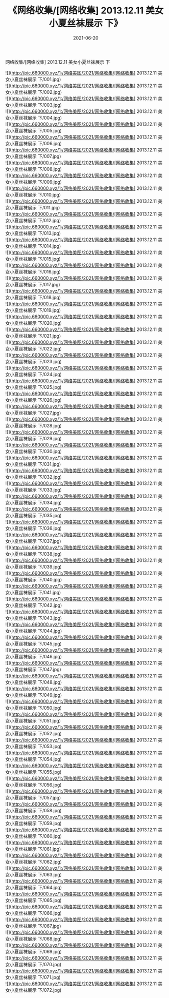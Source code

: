 ﻿---
layout: post
title:  《网络收集/[网络收集] 2013.12.11 美女小夏丝袜展示 下》
date:   2021-06-20
img: http://pic.660000.xyz/1:/网络美图/2021/网络收集/[网络收集] 2013.12.11 美女小夏丝袜展示 下/000.jpg
categories: [美女, 清纯, 唯美]
---

网络收集/[网络收集] 2013.12.11 美女小夏丝袜展示 下

 ![](http://pic.660000.xyz/1:/网络美图/2021/网络收集/[网络收集] 2013.12.11 美女小夏丝袜展示 下/001.jpg) <br>![](http://pic.660000.xyz/1:/网络美图/2021/网络收集/[网络收集] 2013.12.11 美女小夏丝袜展示 下/002.jpg) <br>![](http://pic.660000.xyz/1:/网络美图/2021/网络收集/[网络收集] 2013.12.11 美女小夏丝袜展示 下/003.jpg) <br>![](http://pic.660000.xyz/1:/网络美图/2021/网络收集/[网络收集] 2013.12.11 美女小夏丝袜展示 下/004.jpg) <br>![](http://pic.660000.xyz/1:/网络美图/2021/网络收集/[网络收集] 2013.12.11 美女小夏丝袜展示 下/005.jpg) <br>![](http://pic.660000.xyz/1:/网络美图/2021/网络收集/[网络收集] 2013.12.11 美女小夏丝袜展示 下/006.jpg) <br>![](http://pic.660000.xyz/1:/网络美图/2021/网络收集/[网络收集] 2013.12.11 美女小夏丝袜展示 下/007.jpg) <br>![](http://pic.660000.xyz/1:/网络美图/2021/网络收集/[网络收集] 2013.12.11 美女小夏丝袜展示 下/008.jpg) <br>![](http://pic.660000.xyz/1:/网络美图/2021/网络收集/[网络收集] 2013.12.11 美女小夏丝袜展示 下/009.jpg) <br>![](http://pic.660000.xyz/1:/网络美图/2021/网络收集/[网络收集] 2013.12.11 美女小夏丝袜展示 下/010.jpg) <br>![](http://pic.660000.xyz/1:/网络美图/2021/网络收集/[网络收集] 2013.12.11 美女小夏丝袜展示 下/011.jpg) <br>![](http://pic.660000.xyz/1:/网络美图/2021/网络收集/[网络收集] 2013.12.11 美女小夏丝袜展示 下/012.jpg) <br>![](http://pic.660000.xyz/1:/网络美图/2021/网络收集/[网络收集] 2013.12.11 美女小夏丝袜展示 下/013.jpg) <br>![](http://pic.660000.xyz/1:/网络美图/2021/网络收集/[网络收集] 2013.12.11 美女小夏丝袜展示 下/014.jpg) <br>![](http://pic.660000.xyz/1:/网络美图/2021/网络收集/[网络收集] 2013.12.11 美女小夏丝袜展示 下/015.jpg) <br>![](http://pic.660000.xyz/1:/网络美图/2021/网络收集/[网络收集] 2013.12.11 美女小夏丝袜展示 下/016.jpg) <br>![](http://pic.660000.xyz/1:/网络美图/2021/网络收集/[网络收集] 2013.12.11 美女小夏丝袜展示 下/017.jpg) <br>![](http://pic.660000.xyz/1:/网络美图/2021/网络收集/[网络收集] 2013.12.11 美女小夏丝袜展示 下/018.jpg) <br>![](http://pic.660000.xyz/1:/网络美图/2021/网络收集/[网络收集] 2013.12.11 美女小夏丝袜展示 下/019.jpg) <br>![](http://pic.660000.xyz/1:/网络美图/2021/网络收集/[网络收集] 2013.12.11 美女小夏丝袜展示 下/020.jpg) <br>![](http://pic.660000.xyz/1:/网络美图/2021/网络收集/[网络收集] 2013.12.11 美女小夏丝袜展示 下/021.jpg) <br>![](http://pic.660000.xyz/1:/网络美图/2021/网络收集/[网络收集] 2013.12.11 美女小夏丝袜展示 下/022.jpg) <br>![](http://pic.660000.xyz/1:/网络美图/2021/网络收集/[网络收集] 2013.12.11 美女小夏丝袜展示 下/023.jpg) <br>![](http://pic.660000.xyz/1:/网络美图/2021/网络收集/[网络收集] 2013.12.11 美女小夏丝袜展示 下/024.jpg) <br>![](http://pic.660000.xyz/1:/网络美图/2021/网络收集/[网络收集] 2013.12.11 美女小夏丝袜展示 下/025.jpg) <br>![](http://pic.660000.xyz/1:/网络美图/2021/网络收集/[网络收集] 2013.12.11 美女小夏丝袜展示 下/026.jpg) <br>![](http://pic.660000.xyz/1:/网络美图/2021/网络收集/[网络收集] 2013.12.11 美女小夏丝袜展示 下/027.jpg) <br>![](http://pic.660000.xyz/1:/网络美图/2021/网络收集/[网络收集] 2013.12.11 美女小夏丝袜展示 下/028.jpg) <br>![](http://pic.660000.xyz/1:/网络美图/2021/网络收集/[网络收集] 2013.12.11 美女小夏丝袜展示 下/029.jpg) <br>![](http://pic.660000.xyz/1:/网络美图/2021/网络收集/[网络收集] 2013.12.11 美女小夏丝袜展示 下/030.jpg) <br>![](http://pic.660000.xyz/1:/网络美图/2021/网络收集/[网络收集] 2013.12.11 美女小夏丝袜展示 下/031.jpg) <br>![](http://pic.660000.xyz/1:/网络美图/2021/网络收集/[网络收集] 2013.12.11 美女小夏丝袜展示 下/032.jpg) <br>![](http://pic.660000.xyz/1:/网络美图/2021/网络收集/[网络收集] 2013.12.11 美女小夏丝袜展示 下/033.jpg) <br>![](http://pic.660000.xyz/1:/网络美图/2021/网络收集/[网络收集] 2013.12.11 美女小夏丝袜展示 下/034.jpg) <br>![](http://pic.660000.xyz/1:/网络美图/2021/网络收集/[网络收集] 2013.12.11 美女小夏丝袜展示 下/035.jpg) <br>![](http://pic.660000.xyz/1:/网络美图/2021/网络收集/[网络收集] 2013.12.11 美女小夏丝袜展示 下/036.jpg) <br>![](http://pic.660000.xyz/1:/网络美图/2021/网络收集/[网络收集] 2013.12.11 美女小夏丝袜展示 下/037.jpg) <br>![](http://pic.660000.xyz/1:/网络美图/2021/网络收集/[网络收集] 2013.12.11 美女小夏丝袜展示 下/038.jpg) <br>![](http://pic.660000.xyz/1:/网络美图/2021/网络收集/[网络收集] 2013.12.11 美女小夏丝袜展示 下/039.jpg) <br>![](http://pic.660000.xyz/1:/网络美图/2021/网络收集/[网络收集] 2013.12.11 美女小夏丝袜展示 下/040.jpg) <br>![](http://pic.660000.xyz/1:/网络美图/2021/网络收集/[网络收集] 2013.12.11 美女小夏丝袜展示 下/041.jpg) <br>![](http://pic.660000.xyz/1:/网络美图/2021/网络收集/[网络收集] 2013.12.11 美女小夏丝袜展示 下/042.jpg) <br>![](http://pic.660000.xyz/1:/网络美图/2021/网络收集/[网络收集] 2013.12.11 美女小夏丝袜展示 下/043.jpg) <br>![](http://pic.660000.xyz/1:/网络美图/2021/网络收集/[网络收集] 2013.12.11 美女小夏丝袜展示 下/044.jpg) <br>![](http://pic.660000.xyz/1:/网络美图/2021/网络收集/[网络收集] 2013.12.11 美女小夏丝袜展示 下/045.jpg) <br>![](http://pic.660000.xyz/1:/网络美图/2021/网络收集/[网络收集] 2013.12.11 美女小夏丝袜展示 下/046.jpg) <br>![](http://pic.660000.xyz/1:/网络美图/2021/网络收集/[网络收集] 2013.12.11 美女小夏丝袜展示 下/047.jpg) <br>![](http://pic.660000.xyz/1:/网络美图/2021/网络收集/[网络收集] 2013.12.11 美女小夏丝袜展示 下/048.jpg) <br>![](http://pic.660000.xyz/1:/网络美图/2021/网络收集/[网络收集] 2013.12.11 美女小夏丝袜展示 下/049.jpg) <br>![](http://pic.660000.xyz/1:/网络美图/2021/网络收集/[网络收集] 2013.12.11 美女小夏丝袜展示 下/050.jpg) <br>![](http://pic.660000.xyz/1:/网络美图/2021/网络收集/[网络收集] 2013.12.11 美女小夏丝袜展示 下/051.jpg) <br>![](http://pic.660000.xyz/1:/网络美图/2021/网络收集/[网络收集] 2013.12.11 美女小夏丝袜展示 下/052.jpg) <br>![](http://pic.660000.xyz/1:/网络美图/2021/网络收集/[网络收集] 2013.12.11 美女小夏丝袜展示 下/053.jpg) <br>![](http://pic.660000.xyz/1:/网络美图/2021/网络收集/[网络收集] 2013.12.11 美女小夏丝袜展示 下/054.jpg) <br>![](http://pic.660000.xyz/1:/网络美图/2021/网络收集/[网络收集] 2013.12.11 美女小夏丝袜展示 下/055.jpg) <br>![](http://pic.660000.xyz/1:/网络美图/2021/网络收集/[网络收集] 2013.12.11 美女小夏丝袜展示 下/056.jpg) <br>![](http://pic.660000.xyz/1:/网络美图/2021/网络收集/[网络收集] 2013.12.11 美女小夏丝袜展示 下/057.jpg) <br>![](http://pic.660000.xyz/1:/网络美图/2021/网络收集/[网络收集] 2013.12.11 美女小夏丝袜展示 下/058.jpg) <br>![](http://pic.660000.xyz/1:/网络美图/2021/网络收集/[网络收集] 2013.12.11 美女小夏丝袜展示 下/059.jpg) <br>![](http://pic.660000.xyz/1:/网络美图/2021/网络收集/[网络收集] 2013.12.11 美女小夏丝袜展示 下/060.jpg) <br>![](http://pic.660000.xyz/1:/网络美图/2021/网络收集/[网络收集] 2013.12.11 美女小夏丝袜展示 下/061.jpg) <br>![](http://pic.660000.xyz/1:/网络美图/2021/网络收集/[网络收集] 2013.12.11 美女小夏丝袜展示 下/062.jpg) <br>![](http://pic.660000.xyz/1:/网络美图/2021/网络收集/[网络收集] 2013.12.11 美女小夏丝袜展示 下/063.jpg) <br>![](http://pic.660000.xyz/1:/网络美图/2021/网络收集/[网络收集] 2013.12.11 美女小夏丝袜展示 下/064.jpg) <br>![](http://pic.660000.xyz/1:/网络美图/2021/网络收集/[网络收集] 2013.12.11 美女小夏丝袜展示 下/065.jpg) <br>![](http://pic.660000.xyz/1:/网络美图/2021/网络收集/[网络收集] 2013.12.11 美女小夏丝袜展示 下/066.jpg) <br>![](http://pic.660000.xyz/1:/网络美图/2021/网络收集/[网络收集] 2013.12.11 美女小夏丝袜展示 下/067.jpg) <br>![](http://pic.660000.xyz/1:/网络美图/2021/网络收集/[网络收集] 2013.12.11 美女小夏丝袜展示 下/068.jpg) <br>![](http://pic.660000.xyz/1:/网络美图/2021/网络收集/[网络收集] 2013.12.11 美女小夏丝袜展示 下/069.jpg) <br>![](http://pic.660000.xyz/1:/网络美图/2021/网络收集/[网络收集] 2013.12.11 美女小夏丝袜展示 下/070.jpg) <br>![](http://pic.660000.xyz/1:/网络美图/2021/网络收集/[网络收集] 2013.12.11 美女小夏丝袜展示 下/071.jpg) <br>![](http://pic.660000.xyz/1:/网络美图/2021/网络收集/[网络收集] 2013.12.11 美女小夏丝袜展示 下/072.jpg) <br>